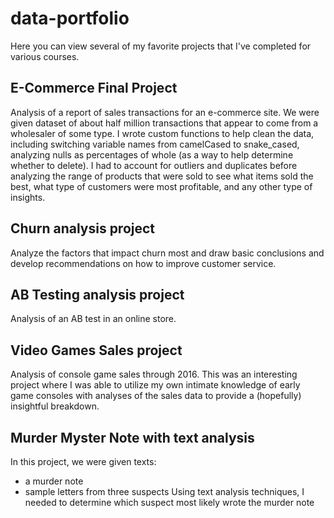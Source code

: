 # data-portfolio

Here you can view several of my favorite projects that I've completed for various courses.

## E-Commerce Final Project
Analysis of a report of sales transactions for an e-commerce site.  We were given dataset of about half million transactions that appear to come from a wholesaler of some type.  I wrote custom functions to help clean the data, including switching variable names from camelCased to snake_cased, analyzing nulls as percentages of whole (as a way to help determine whether to delete). I had to account for outliers and duplicates before analyzing the range of products that were sold to see what items sold the best, what type of customers were most profitable, and any other type of insights.

## Churn analysis project
Analyze the factors that impact churn most and draw basic conclusions and develop recommendations on how to improve customer service.

## AB Testing analysis project
Analysis of an AB test in an online store.

## Video Games Sales project
Analysis of console game sales through 2016.  This was an interesting project where I was able to utilize my own intimate knowledge of early game consoles with analyses of the sales data to provide a (hopefully) insightful breakdown.

## Murder Myster Note with text analysis
In this project, we were given texts:
* a murder note
* sample letters from three suspects
Using text analysis techniques, I needed
 to determine which suspect most likely wrote the murder note
